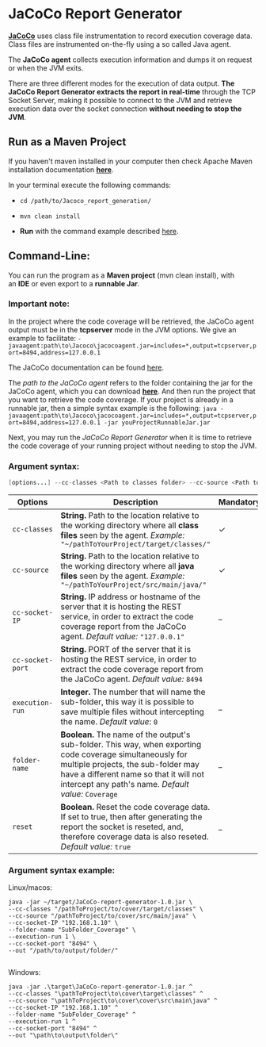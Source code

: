 # JaCoCo Report Generator

**[JaCoCo](https://www.eclemma.org/jacoco/trunk/doc/agent.html)** uses class file instrumentation to record execution coverage data. Class files are instrumented on-the-fly using a so called Java agent. 

The **JaCoCo agent** collects execution information and dumps it on request or when the JVM exits. 

There are three different modes for the execution of data output. **The JaCoCo Report Generator extracts the report in real-time** through the TCP Socket Server, making it possible to connect to the JVM and retrieve execution data over the socket connection **without needing to stop the JVM**.


## Run as a Maven Project

If you haven't maven installed in your computer then check Apache Maven installation documentation **[here](https://maven.apache.org/install.html)**.

In your terminal execute the following commands:

* `cd /path/to/Jacoco_report_generation/`

* `mvn clean install`

* **Run** with the command example described [here](#argument-syntax-example).

## Command-Line:

You can run the program as a **Maven project** (mvn clean install), with an **IDE** or even export to a **runnable Jar**.

### **Important note:** 
In the project where the code coverage will be retrieved, the JaCoCo agent output must be in the **tcpserver** mode in the JVM options. We give an example to facilitate: `-javaagent:path\to\Jacoco\jacocoagent.jar=includes=*,output=tcpserver,port=8494,address=127.0.0.1`

The JaCoCo documentation can be found [here](https://www.eclemma.org/jacoco/trunk/doc/agent.html).

The *path to the JaCoCo agent* refers to the folder containing the jar for the JaCoCo agent, which you can download **[here](https://www.eclemma.org/jacoco/)**. And then run the project that you want to retrieve the code coverage. If your project is already in a runnable jar, then a simple syntax example is the following:
`java -javaagent:path\to\Jacoco\jacocoagent.jar=includes=*,output=tcpserver,port=8494,address=127.0.0.1 -jar youProjectRunnableJar.jar`

Next, you may run the *JaCoCo Report Generator* when it is time to retrieve the code coverage of your running project without needing to stop the JVM.

### Argument syntax:

```java
[options...] --cc-classes <Path to classes folder> --cc-source <Path to Java files folder>
```

| Options | Description | Mandatory |
| -----  | --------  | ---  | 
| `cc-classes` | **String.** Path to the location relative to the working directory where all **class files** seen by the agent. *Example:* `"~/pathToYourProject/target/classes/"`  | ✓ |
| `cc-source` | **String.** Path to the location relative to the working directory where all **java files** seen by the agent. *Example:* `"~/pathToYourProject/src/main/java/"`  | ✓ |
| `cc-socket-IP` | **String.** IP address or hostname of the server that it is hosting the REST service, in order to extract the code coverage report from the JaCoCo agent.  *Default value:* `"127.0.0.1"`  | _ |
| `cc-socket-port` | **String.** PORT of the server that it is hosting the REST service, in order to extract the code coverage report from the JaCoCo agent.   *Default value:* `8494` 
| `execution-run` | **Integer.** The number that will name the sub-folder, this way it is possible to save multiple files without intercepting the name. *Default value*: `0` | _ |*Default value:* `"8494"`  | _ |
| `folder-name` | **Boolean.** The name of the output's sub-folder. This way, when exporting code coverage simultaneously for multiple projects, the sub-folder may have a different name so that it will not intercept any path's name. *Default value:* `Coverage`  | _ |
| `reset` | **Boolean.** Reset the code coverage data. If set to true, then after generating the report the socket is reseted, and, therefore coverage data is also reseted. *Default value:* `true`  | _ |



### Argument syntax example:



Linux/macos:

```
java -jar ~/target/JaCoCo-report-generator-1.0.jar \
--cc-classes "/pathToProject/to/cover/target/classes" \
--cc-source "/pathToProject/to/cover/src/main/java" \
--cc-socket-IP "192.168.1.10" \
--folder-name "SubFolder_Coverage" \
--execution-run 1 \
--cc-socket-port "8494" \
--out "/path/to/output/folder/" 


```

Windows:

```
java -jar .\target\JaCoCo-report-generator-1.0.jar ^
--cc-classes "\pathToProject\to\cover\target\classes" ^
--cc-source "\pathToProject\to\cover\cover\src\main\java" ^
--cc-socket-IP "192.168.1.10" ^
--folder-name "SubFolder_Coverage" ^
--execution-run 1 ^
--cc-socket-port "8494" ^
--out "\path\to\output\folder\"


```
